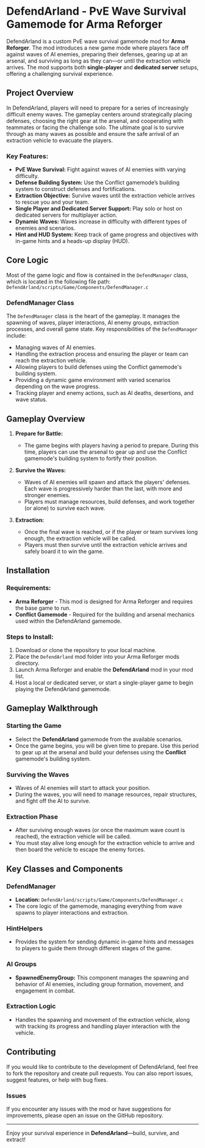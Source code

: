 # DefendArland - PvE Wave Survival Gamemode for Arma Reforger

DefendArland is a custom PvE wave survival gamemode mod for **Arma Reforger**. The mod introduces a new game mode where players face off against waves of AI enemies, preparing their defenses, gearing up at an arsenal, and surviving as long as they can—or until the extraction vehicle arrives. The mod supports both **single-player** and **dedicated server** setups, offering a challenging survival experience.

## Project Overview

In DefendArland, players will need to prepare for a series of increasingly difficult enemy waves. The gameplay centers around strategically placing defenses, choosing the right gear at the arsenal, and cooperating with teammates or facing the challenge solo. The ultimate goal is to survive through as many waves as possible and ensure the safe arrival of an extraction vehicle to evacuate the players.

### Key Features:
- **PvE Wave Survival:** Fight against waves of AI enemies with varying difficulty.
- **Defense Building System:** Use the Conflict gamemode’s building system to construct defenses and fortifications.
- **Extraction Objective:** Survive waves until the extraction vehicle arrives to rescue you and your team.
- **Single Player and Dedicated Server Support:** Play solo or host on dedicated servers for multiplayer action.
- **Dynamic Waves:** Waves increase in difficulty with different types of enemies and scenarios.
- **Hint and HUD System:** Keep track of game progress and objectives with in-game hints and a heads-up display (HUD).
  
## Core Logic

Most of the game logic and flow is contained in the `DefendManager` class, which is located in the following file path:
`DefendArland/scripts/Game/Components/DefendManager.c`


### DefendManager Class
The `DefendManager` class is the heart of the gameplay. It manages the spawning of waves, player interactions, AI enemy groups, extraction processes, and overall game state. Key responsibilities of the `DefendManager` include:
- Managing waves of AI enemies.
- Handling the extraction process and ensuring the player or team can reach the extraction vehicle.
- Allowing players to build defenses using the Conflict gamemode's building system.
- Providing a dynamic game environment with varied scenarios depending on the wave progress.
- Tracking player and enemy actions, such as AI deaths, desertions, and wave status.

## Gameplay Overview

1. **Prepare for Battle:** 
   - The game begins with players having a period to prepare. During this time, players can use the arsenal to gear up and use the Conflict gamemode's building system to fortify their position.
   
2. **Survive the Waves:** 
   - Waves of AI enemies will spawn and attack the players' defenses. Each wave is progressively harder than the last, with more and stronger enemies.
   - Players must manage resources, build defenses, and work together (or alone) to survive each wave.

3. **Extraction:**
   - Once the final wave is reached, or if the player or team survives long enough, the extraction vehicle will be called.
   - Players must then survive until the extraction vehicle arrives and safely board it to win the game.
   
## Installation

### Requirements:
- **Arma Reforger** - This mod is designed for Arma Reforger and requires the base game to run.
- **Conflict Gamemode** - Required for the building and arsenal mechanics used within the DefendArland gamemode.

### Steps to Install:

1. Download or clone the repository to your local machine.
2. Place the `DefendArland` mod folder into your Arma Reforger mods directory.
3. Launch Arma Reforger and enable the **DefendArland** mod in your mod list.
4. Host a local or dedicated server, or start a single-player game to begin playing the DefendArland gamemode.

## Gameplay Walkthrough

### Starting the Game
- Select the **DefendArland** gamemode from the available scenarios.
- Once the game begins, you will be given time to prepare. Use this period to gear up at the arsenal and build your defenses using the **Conflict** gamemode's building system.
  
### Surviving the Waves
- Waves of AI enemies will start to attack your position.
- During the waves, you will need to manage resources, repair structures, and fight off the AI to survive.
  
### Extraction Phase
- After surviving enough waves (or once the maximum wave count is reached), the extraction vehicle will be called.
- You must stay alive long enough for the extraction vehicle to arrive and then board the vehicle to escape the enemy forces.

## Key Classes and Components

### DefendManager
- **Location:** `DefendArland/scripts/Game/Components/DefendManager.c`
- The core logic of the gamemode, managing everything from wave spawns to player interactions and extraction.

### HintHelpers
- Provides the system for sending dynamic in-game hints and messages to players to guide them through different stages of the game.
  
### AI Groups
- **SpawnedEnemyGroup:** This component manages the spawning and behavior of AI enemies, including group formation, movement, and engagement in combat.
  
### Extraction Logic
- Handles the spawning and movement of the extraction vehicle, along with tracking its progress and handling player interaction with the vehicle.

## Contributing

If you would like to contribute to the development of DefendArland, feel free to fork the repository and create pull requests. You can also report issues, suggest features, or help with bug fixes.

### Issues
If you encounter any issues with the mod or have suggestions for improvements, please open an issue on the GitHub repository.

---

Enjoy your survival experience in **DefendArland**—build, survive, and extract!
